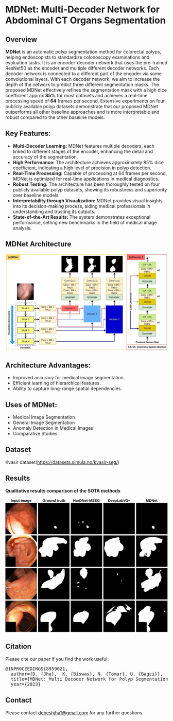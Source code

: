 # MDNet: Multi-Decoder Network for Abdominal CT Organs Segmentation

## Overview
**MDNet** is an automatic polyp segmentation method for colorectal polyps, helping endoscopists to standardize colonoscopy examinations and evaluation tasks. It is an encoder-decoder network that uses the pre-trained ResNet50 as the encoder and multiple different decoder networks. Each decoder network is connected to a different part of the encoder via some convolutional layers. With each decoder network, we aim to increase the depth of the network to predict three different segmentation masks. The proposed MDNet effectively refines the segmentation mask with a high dice coefficient approx **85\%** for most datasets and achieves a real-time processing speed of $\textbf{64}$ frames per second. Extensive experiments on four publicly available polyp datasets demonstrate that our proposed MDNet outperforms all other baseline approaches and is more interpretable and robust compared to the other baseline models. 

## Key Features:

- **Multi-Decoder Learning:** MDNet features multiple decoders, each linked to different stages of the encoder, enhancing the detail and accuracy of the segmentation.
- **High Performance:** The architecture achieves approximately 85% dice coefficient, indicating a high level of precision in polyp detection.
- **Real-Time Processing:** Capable of processing at 64 frames per second, MDNet is optimized for real-time applications in medical diagnostics.
- **Robust Testing:** The architecture has been thoroughly tested on four publicly available polyp datasets, showing its robustness and superiority over baseline models.
- **Interpretability through Visualization:** MDNet provides visual insights into its decision-making process, aiding medical professionals in understanding and trusting its outputs.
- **State-of-the-Art Results:** The system demonstrates exceptional performance, setting new benchmarks in the field of medical image analysis.



## MDNet Architecture 
<p align="center">
<img src="Img/MDNet.jpg">
</p>


## Architecture Advantages:
- Improved accuracy for medical image segmentation.
- Efficient learning of hierarchical features.
- Ability to capture long-range spatial dependencies.

  
## Uses of MDNet:
- Medical Image Segmentation 
- General Image Segmentation
- Anomaly Detection in Medical Images 
- Comparative Studies

## Dataset 
Kvasir dataset(https://datasets.simula.no/kvasir-seg/)


## Results
 **Qualitative results comparison of the SOTA methods** <br/>
<p align="center">
<img src="Img/MDNet_Qualitative.jpg">
</p>

## Citation
Please cite our paper if you find the work useful: 
<pre>
@INPROCEEDINGS{8959021,
  author={D. {Jha},  K. {Biswas}, N. {Tomar}, U. {Bagci}},
  title={MDNet: Multi Decoder Network for Polyp Segmentation in Colonoscopy}, 
  year={2023}
</pre>

## Contact
Please contact debeshjha1@gmail.com for any further questions.
